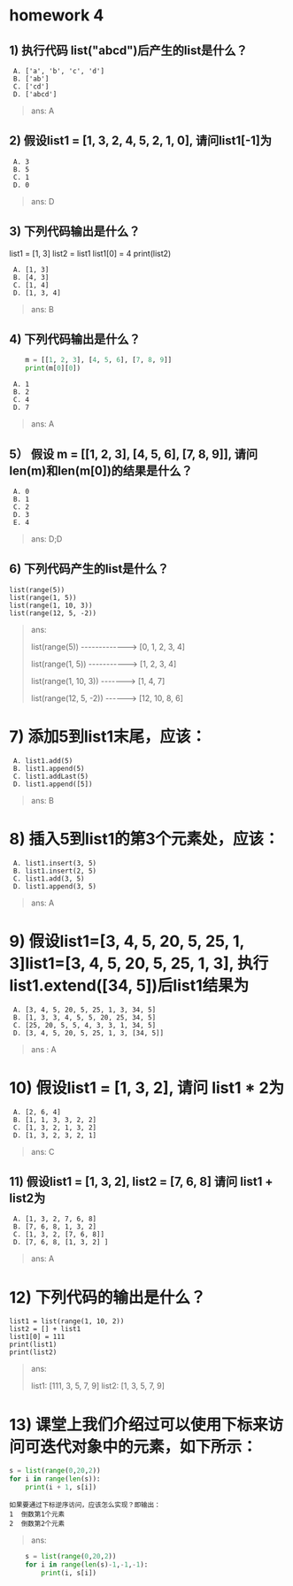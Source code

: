 # homework 4

## 1) 执行代码 list("abcd")后产生的list是什么？
	 A. ['a', 'b', 'c', 'd']
	 B. ['ab']
	 C. ['cd']
	 D. ['abcd']
> ans: A
## 2) 假设list1 = [1, 3, 2, 4, 5, 2, 1, 0], 请问list1[-1]为
	 A. 3
	 B. 5
	 C. 1
	 D. 0
> ans: D
## 3) 下列代码输出是什么？
list1 = [1, 3]
list2 = list1
list1[0] = 4
print(list2)

	 A. [1, 3]
	 B. [4, 3]
	 C. [1, 4]
	 D. [1, 3, 4]
>ans: B
## 4) 下列代码输出是什么？

```python    
    m = [[1, 2, 3], [4, 5, 6], [7, 8, 9]]
    print(m[0][0])
```
	 A. 1
	 B. 2
	 C. 4
	 D. 7
>ans: A

## 5） 假设 m = [[1, 2, 3], [4, 5, 6], [7, 8, 9]], 请问len(m)和len(m[0])的结果是什么？
	 A. 0
	 B. 1
	 C. 2
	 D. 3
	 E. 4
> ans: D;D

## 6) 下列代码产生的list是什么？
    list(range(5))
    list(range(1, 5))
    list(range(1, 10, 3))
    list(range(12, 5, -2))
> ans:
> 
> list(range(5)) -------------> [0, 1, 2, 3, 4]
> 
> list(range(1, 5)) -----------> [1, 2, 3, 4]
> 
> list(range(1, 10, 3)) -------> [1, 4, 7]
> 
> list(range(12, 5, -2)) ------> [12, 10, 8, 6]


# 7) 添加5到list1末尾，应该：
	 A. list1.add(5)
	 B. list1.append(5)
	 C. list1.addLast(5)
	 D. list1.append([5])
>ans: B

# 8) 插入5到list1的第3个元素处，应该：
	 A. list1.insert(3, 5)
	 B. list1.insert(2, 5)
	 C. list1.add(3, 5)
	 D. list1.append(3, 5)
> ans: A

# 9) 假设list1=[3, 4, 5, 20, 5, 25, 1, 3]list1=[3, 4, 5, 20, 5, 25, 1, 3],  执行list1.extend([34, 5])后list1结果为 
	 A. [3, 4, 5, 20, 5, 25, 1, 3, 34, 5]
	 B. [1, 3, 3, 4, 5, 5, 20, 25, 34, 5]
	 C. [25, 20, 5, 5, 4, 3, 3, 1, 34, 5]
	 D. [3, 4, 5, 20, 5, 25, 1, 3, [34, 5]]
> ans : A

# 10) 假设list1 = [1, 3, 2], 请问 list1 * 2为
	 A. [2, 6, 4]
	 B. [1, 1, 3, 3, 2, 2]
	 C. [1, 3, 2, 1, 3, 2] 
	 D. [1, 3, 2, 3, 2, 1]
> ans: C

## 11) 假设list1 = [1, 3, 2],  list2 = [7, 6, 8] 请问 list1  + list2为
	 A. [1, 3, 2, 7, 6, 8]
	 B. [7, 6, 8, 1, 3, 2]
	 C. [1, 3, 2, [7, 6, 8]] 
	 D. [7, 6, 8, [1, 3, 2] ]
> ans:  A

# 12)  下列代码的输出是什么？
    list1 = list(range(1, 10, 2))
    list2 = [] + list1
    list1[0] = 111
    print(list1)
    print(list2)
>ans: 
> 
> list1: [111, 3, 5, 7, 9]
> list2: [1, 3, 5, 7, 9]

# 13)  课堂上我们介绍过可以使用下标来访问可迭代对象中的元素，如下所示：
```python
s = list(range(0,20,2))
for i in range(len(s)):
    print(i + 1, s[i])
```

    如果要通过下标逆序访问，应该怎么实现？即输出：
    1  倒数第1个元素
    2  倒数第2个元素

> ans:
```python
    s = list(range(0,20,2))
    for i in range(len(s)-1,-1,-1):
        print(i, s[i])
```